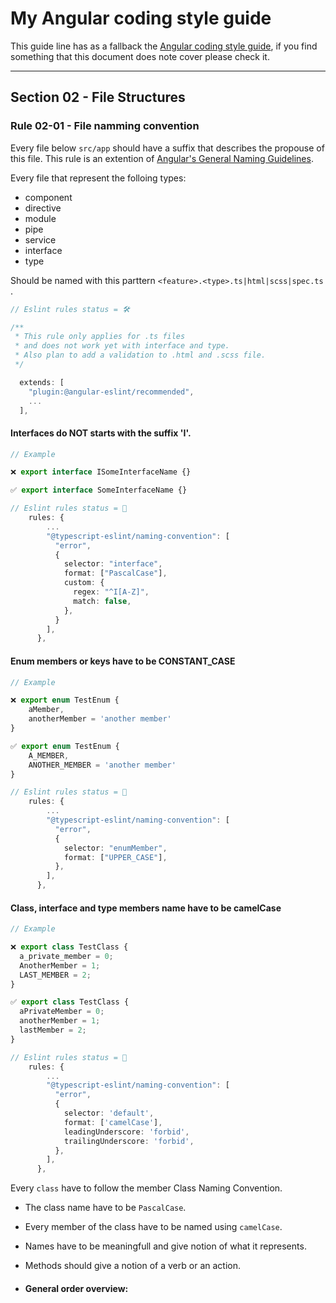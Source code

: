 # My Angular coding style guide

This guide line has as a fallback the [ Angular coding style guide](https://angular.io/guide/styleguide), if you find something that this document does note cover please check it.

---

## Section 02 - File Structures

### Rule 02-01 - File namming convention

Every file below `src/app` should have a suffix that describes the propouse of this file.
This rule is an extention of [Angular's General Naming Guidelines](https://angular.io/guide/styleguide#general-naming-guidelines). 

Every file that represent the folloing types:

 - component
 - directive
 - module
 - pipe
 - service
 - interface
 - type

Should be named with this parttern `<feature>.<type>.ts|html|scss|spec.ts` .  

```typescript
// Eslint rules status = 🛠️

/**
 * This rule only applies for .ts files
 * and does not work yet with interface and type.
 * Also plan to add a validation to .html and .scss file.
 */ 

  extends: [
    "plugin:@angular-eslint/recommended",
    ...
  ],
```

#### Interfaces do NOT starts with the suffix 'I'.

```typescript
// Example

❌ export interface ISomeInterfaceName {}

✅ export interface SomeInterfaceName {}

// Eslint rules status = 🔨
    rules: {
        ...
        "@typescript-eslint/naming-convention": [
          "error",
          {
            selector: "interface",
            format: ["PascalCase"],
            custom: {
              regex: "^I[A-Z]",
              match: false,
            },
          }
        ],
      },
```

#### Enum members or keys have to be CONSTANT_CASE

```typescript
// Example

❌ export enum TestEnum {
    aMember,
    anotherMember = 'another member'
}

✅ export enum TestEnum {
    A_MEMBER,
    ANOTHER_MEMBER = 'another member'
}

// Eslint rules status = 🔨
    rules: {
        ...
        "@typescript-eslint/naming-convention": [
          "error",
          {
            selector: "enumMember",
            format: ["UPPER_CASE"],
          },
        ],
      },
```

#### Class, interface and type members name have to be camelCase

```typescript
// Example

❌ export class TestClass {
  a_private_member = 0;
  AnotherMember = 1;
  LAST_MEMBER = 2;
}

✅ export class TestClass {
  aPrivateMember = 0;
  anotherMember = 1;
  lastMember = 2;
}

// Eslint rules status = 🔨
    rules: {
        ...
        "@typescript-eslint/naming-convention": [
          "error",
          {
            selector: 'default',
            format: ['camelCase'],
            leadingUnderscore: 'forbid',
            trailingUnderscore: 'forbid',
          },
        ],
      },
```

Every `class` have to follow the member Class Naming Convention.

- The class name have to be `PascalCase`.
- Every member of the class have to be named using `camelCase`.
- Names have to be meaningfull and give notion of what it represents.
- Methods should give a notion of a verb or an action.

- #### General order overview:
